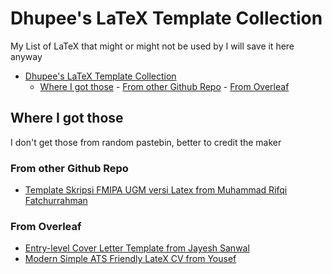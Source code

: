 # Dhupee's LaTeX Template Collection

My List of LaTeX that might or might not be used by I will save it here anyway

<!--toc:start-->

- [Dhupee's LaTeX Template Collection](#dhupees-latex-template-collection)
  - [Where I got those](#where-i-got-those) - [From other Github Repo](#from-other-github-repo) - [From Overleaf](#from-overleaf)
  <!--toc:end-->

## Where I got those

I don't get those from random pastebin, better to credit the maker

### From other Github Repo

- [Template Skripsi FMIPA UGM versi Latex from Muhammad Rifqi Fatchurrahman](https://github.com/muhrifqii/skripsi-fmipa-ugm-latex)

### From Overleaf

- [Entry-level Cover Letter Template from Jayesh Sanwal](https://www.overleaf.com/latex/templates/entry-level-cover-letter-template/zmvsthrfcnqh)
- [Modern Simple ATS Friendly LateX CV from Yousef](https://www.overleaf.com/latex/templates/modern-simple-ats-friendly-latex-cv/fqxnznxhvdgp)
